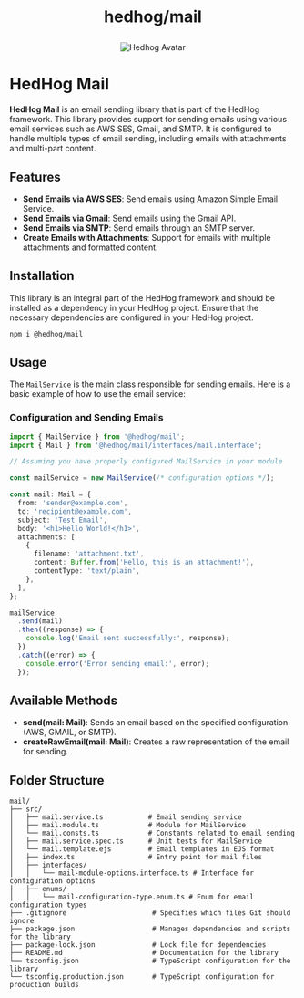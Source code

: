 # <p align="center">hedhog/mail</p>

<p align="center">
  <img src="https://avatars.githubusercontent.com/u/177489127?s=200&v=4" alt="Hedhog Avatar" />
</p>

# HedHog Mail

**HedHog Mail** is an email sending library that is part of the HedHog framework. This library provides support for sending emails using various email services such as AWS SES, Gmail, and SMTP. It is configured to handle multiple types of email sending, including emails with attachments and multi-part content.

## Features

- **Send Emails via AWS SES**: Send emails using Amazon Simple Email Service.
- **Send Emails via Gmail**: Send emails using the Gmail API.
- **Send Emails via SMTP**: Send emails through an SMTP server.
- **Create Emails with Attachments**: Support for emails with multiple attachments and formatted content.

## Installation

This library is an integral part of the HedHog framework and should be installed as a dependency in your HedHog project. Ensure that the necessary dependencies are configured in your HedHog project.

```bash
npm i @hedhog/mail
```

## Usage

The `MailService` is the main class responsible for sending emails. Here is a basic example of how to use the email service:

### Configuration and Sending Emails

```typescript
import { MailService } from '@hedhog/mail';
import { Mail } from '@hedhog/mail/interfaces/mail.interface';

// Assuming you have properly configured MailService in your module

const mailService = new MailService(/* configuration options */);

const mail: Mail = {
  from: 'sender@example.com',
  to: 'recipient@example.com',
  subject: 'Test Email',
  body: '<h1>Hello World!</h1>',
  attachments: [
    {
      filename: 'attachment.txt',
      content: Buffer.from('Hello, this is an attachment!'),
      contentType: 'text/plain',
    },
  ],
};

mailService
  .send(mail)
  .then((response) => {
    console.log('Email sent successfully:', response);
  })
  .catch((error) => {
    console.error('Error sending email:', error);
  });
```

## Available Methods

- **send(mail: Mail)**: Sends an email based on the specified configuration (AWS, GMAIL, or SMTP).
- **createRawEmail(mail: Mail)**: Creates a raw representation of the email for sending.

## Folder Structure

```plaintext
mail/
├── src/
│   ├── mail.service.ts           # Email sending service
│   ├── mail.module.ts            # Module for MailService
│   └── mail.consts.ts            # Constants related to email sending
│   ├── mail.service.spec.ts      # Unit tests for MailService
│   └── mail.template.ejs         # Email templates in EJS format
│   ├── index.ts                  # Entry point for mail files
│   ├── interfaces/
│   │   └── mail-module-options.interface.ts # Interface for configuration options
│   ├── enums/
│   │   └── mail-configuration-type.enum.ts # Enum for email configuration types
├── .gitignore                     # Specifies which files Git should ignore
├── package.json                   # Manages dependencies and scripts for the library
├── package-lock.json              # Lock file for dependencies
├── README.md                      # Documentation for the library
└── tsconfig.json                  # TypeScript configuration for the library
└── tsconfig.production.json       # TypeScript configuration for production builds
```
